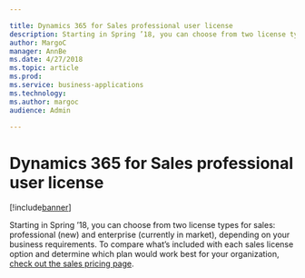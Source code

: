 ```yaml
---

title: Dynamics 365 for Sales professional user license
description: Starting in Spring ’18, you can choose from two license types for sales professional (new) and enterprise (currently in market), depending on your business requirements.
author: MargoC
manager: AnnBe
ms.date: 4/27/2018
ms.topic: article
ms.prod: 
ms.service: business-applications
ms.technology: 
ms.author: margoc
audience: Admin

---
```

#  Dynamics 365 for Sales professional user license




[!include[banner](../../includes/banner.md)]

Starting in Spring ’18, you can choose from two license types for sales:
professional (new) and enterprise (currently in market), depending on your
business requirements. To compare what’s included with each sales license option
and determine which plan would work best for your organization, [check out the
sales pricing page](https://dynamics.microsoft.com/pricing/sales/).
